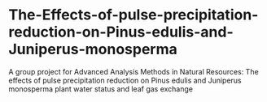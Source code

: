 # The-Effects-of-pulse-precipitation-reduction-on-Pinus-edulis-and-Juniperus-monosperma
A group project for Advanced Analysis Methods in Natural Resources: The effects of pulse precipitation reduction on Pinus edulis and Juniperus monosperma plant water status and leaf gas exchange
